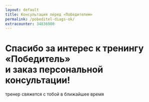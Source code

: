 ```yaml
---
layout: default
title: Консультация перед «Победителем»
permalink: /pobeditel-diags-ok/
extracounter: 34836900
---
```


<h1 class="text-center"><i class="fa fa-thumbs-up text-peter-river fa-5x"></i></h1>
<h1 class="text-center">Спасибо за&nbsp;интерес к&nbsp;тренингу «Победитель»<br/>и&nbsp;заказ персональной консультации!</h1>
<p class="text-center lead text-muted">тренер свяжется с&nbsp;тобой в&nbsp;ближайшее время</p>